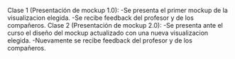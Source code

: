 Clase 1 (Presentación de mockup 1.0):
-Se presenta el primer mockup de la visualizacion elegida.
-Se recibe feedback del profesor y de los compañeros.
Clase 2 (Presentación de mockup 2.0):
-Se presenta ante el curso el diseño del mockup actualizado con una nueva visualizacion elegida.
-Nuevamente se recibe feedback del profesor y de los compañeros.
